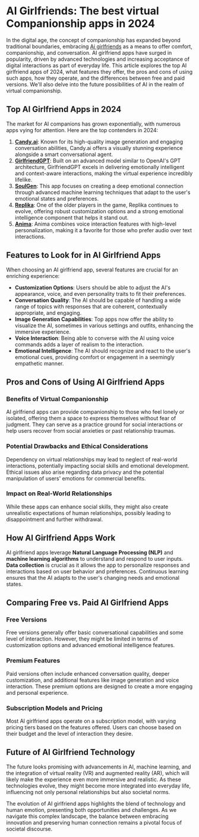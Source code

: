 
<h1>AI Girlfriends: The best virtual Companionship apps in 2024</h1>
        <p>In the digital age, the concept of companionship has expanded beyond traditional boundaries, embracing <a href="https://out.seductiveassistant.com/ghub">Ai girlfriends</a> as a means to offer comfort, companionship, and conversation. AI girlfriend apps have surged in popularity, driven by advanced technologies and increasing acceptance of digital interactions as part of everyday life. This article explores the top AI girlfriend apps of 2024, what features they offer, the pros and cons of using such apps, how they operate, and the differences between free and paid versions. We'll also delve into the future possibilities of AI in the realm of virtual companionship.</p>

<h2>Top AI Girlfriend Apps in 2024</h2>
<p>The market for AI companions has grown exponentially, with numerous apps vying for attention. Here are the top contenders in 2024:</p>
<ol>
    <li><strong><a href="https://out.seductiveassistant.com/ghub">Candy.ai</a></strong>: Known for its high-quality image generation and engaging conversation abilities, Candy.ai offers a visually stunning experience alongside a smart conversational agent.</li>
    <li><strong><a href="https://out.seductiveassistant.com/ghub">GirlfriendGPT</a></strong>: Built on an advanced model similar to OpenAI's GPT architecture, GirlfriendGPT excels in delivering emotionally intelligent and context-aware interactions, making the virtual experience incredibly lifelike.</li>
    <li><strong><a href="https://out.seductiveassistant.com/ghub">SoulGen</a></strong>: This app focuses on creating a deep emotional connection through advanced machine learning techniques that adapt to the user's emotional states and preferences.</li>
    <li><strong><a href="https://out.seductiveassistant.com/ghub">Replika</a></strong>: One of the older players in the game, Replika continues to evolve, offering robust customization options and a strong emotional intelligence component that helps it stand out.</li>
    <li><strong><a href="https://out.seductiveassistant.com/ghub">Anima</a></strong>: Anima combines voice interaction features with high-level personalization, making it a favorite for those who prefer audio over text interactions.</li>
</ol>

<h2>Features to Look for in AI Girlfriend Apps</h2>
<p>When choosing an AI girlfriend app, several features are crucial for an enriching experience:</p>
<ul>
    <li><strong>Customization Options</strong>: Users should be able to adjust the AI's appearance, voice, and even personality traits to fit their preferences.</li>
    <li><strong>Conversation Quality</strong>: The AI should be capable of handling a wide range of topics with responses that are coherent, contextually appropriate, and engaging.</li>
    <li><strong>Image Generation Capabilities</strong>: Top apps now offer the ability to visualize the AI, sometimes in various settings and outfits, enhancing the immersive experience.</li>
    <li><strong>Voice Interaction</strong>: Being able to converse with the AI using voice commands adds a layer of realism to the interaction.</li>
    <li><strong>Emotional Intelligence</strong>: The AI should recognize and react to the user's emotional cues, providing comfort or engagement in a seemingly empathetic manner.</li>
</ul>

<h2>Pros and Cons of Using AI Girlfriend Apps</h2>
<h3>Benefits of Virtual Companionship</h3>
<p>AI girlfriend apps can provide companionship to those who feel lonely or isolated, offering them a space to express themselves without fear of judgment. They can serve as a practice ground for social interactions or help users recover from social anxieties or past relationship traumas.</p>
<h3>Potential Drawbacks and Ethical Considerations</h3>
<p>Dependency on virtual relationships may lead to neglect of real-world interactions, potentially impacting social skills and emotional development. Ethical issues also arise regarding data privacy and the potential manipulation of users' emotions for commercial benefits.</p>
<h3>Impact on Real-World Relationships</h3>
<p>While these apps can enhance social skills, they might also create unrealistic expectations of human relationships, possibly leading to disappointment and further withdrawal.</p>

<h2>How AI Girlfriend Apps Work</h2>
<p>AI girlfriend apps leverage <strong>Natural Language Processing (NLP)</strong> and <strong>machine learning algorithms</strong> to understand and respond to user inputs. <strong>Data collection</strong> is crucial as it allows the app to personalize responses and interactions based on user behavior and preferences. Continuous learning ensures that the AI adapts to the user's changing needs and emotional states.</p>

<h2>Comparing Free vs. Paid AI Girlfriend Apps</h2>
<h3>Free Versions</h3>
<p>Free versions generally offer basic conversational capabilities and some level of interaction. However, they might be limited in terms of customization options and advanced emotional intelligence features.</p>
<h3>Premium Features</h3>
<p>Paid versions often include enhanced conversation quality, deeper customization, and additional features like image generation and voice interaction. These premium options are designed to create a more engaging and personal experience.</p>
<h3>Subscription Models and Pricing</h3>
<p>Most AI girlfriend apps operate on a subscription model, with varying pricing tiers based on the features offered. Users can choose based on their budget and the level of interaction they desire.</p>

<h2>Future of AI Girlfriend Technology</h2>
<p>The future looks promising with advancements in AI, machine learning, and the integration of virtual reality (VR) and augmented reality (AR), which will likely make the experience even more immersive and realistic. As these technologies evolve, they might become more integrated into everyday life, influencing not only personal relationships but also societal norms.</p>
<p>The evolution of AI girlfriend apps highlights the blend of technology and human emotion, presenting both opportunities and challenges. As we navigate this complex landscape, the balance between embracing innovation and preserving human connection remains a pivotal focus of societal discourse.</p>
</article>
